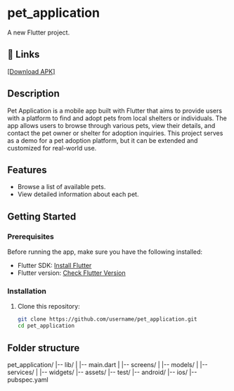 # pet_application

A new Flutter project.

## 🔗 Links
[[Download APK]](https://drive.google.com/file/d/1Ypv0KOJ77CT2Rs6lca8UODNV4F8EeayE/view?usp=sharing)

## Description

Pet Application is a mobile app built with Flutter that aims to provide users with a platform to find and adopt pets from local shelters or individuals. The app allows users to browse through various pets, view their details, and contact the pet owner or shelter for adoption inquiries. This project serves as a demo for a pet adoption platform, but it can be extended and customized for real-world use.

## Features

- Browse a list of available pets.
- View detailed information about each pet.

## Getting Started

### Prerequisites

Before running the app, make sure you have the following installed:

- Flutter SDK: [Install Flutter](https://flutter.dev/docs/get-started/install)
- Flutter version: [Check Flutter Version](https://flutter.dev/docs/development/tools/sdk/version-vm)

### Installation

1. Clone this repository:

   ```bash
   git clone https://github.com/username/pet_application.git
   cd pet_application

## Folder structure

pet_application/
|-- lib/
|   |-- main.dart
|   |-- screens/
|   |-- models/
|   |-- services/
|   |-- widgets/
|-- assets/
|-- test/
|-- android/
|-- ios/
|-- pubspec.yaml
